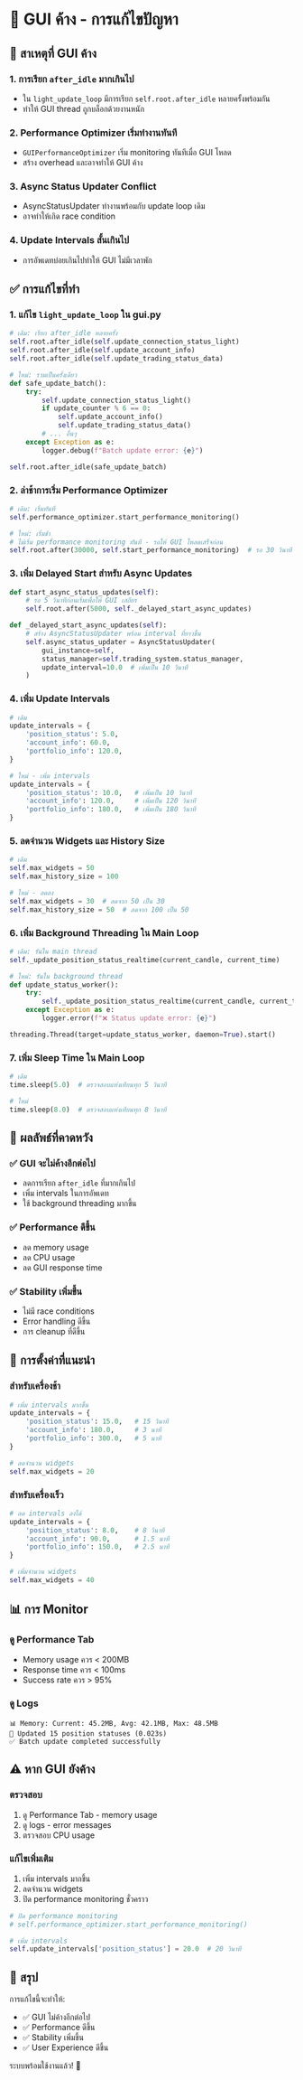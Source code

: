 # 🔧 GUI ค้าง - การแก้ไขปัญหา

## 🎯 สาเหตุที่ GUI ค้าง

### 1. **การเรียก `after_idle` มากเกินไป**
- ใน `light_update_loop` มีการเรียก `self.root.after_idle` หลายครั้งพร้อมกัน
- ทำให้ GUI thread ถูกบล็อกด้วยงานหนัก

### 2. **Performance Optimizer เริ่มทำงานทันที**
- `GUIPerformanceOptimizer` เริ่ม monitoring ทันทีเมื่อ GUI โหลด
- สร้าง overhead และอาจทำให้ GUI ค้าง

### 3. **Async Status Updater Conflict**
- AsyncStatusUpdater ทำงานพร้อมกับ update loop เดิม
- อาจทำให้เกิด race condition

### 4. **Update Intervals สั้นเกินไป**
- การอัพเดทบ่อยเกินไปทำให้ GUI ไม่มีเวลาพัก

## ✅ การแก้ไขที่ทำ

### 1. **แก้ไข `light_update_loop` ใน gui.py**
```python
# เดิม: เรียก after_idle หลายครั้ง
self.root.after_idle(self.update_connection_status_light)
self.root.after_idle(self.update_account_info)
self.root.after_idle(self.update_trading_status_data)

# ใหม่: รวมเป็นครั้งเดียว
def safe_update_batch():
    try:
        self.update_connection_status_light()
        if update_counter % 6 == 0:
            self.update_account_info()
            self.update_trading_status_data()
        # ... อื่นๆ
    except Exception as e:
        logger.debug(f"Batch update error: {e}")

self.root.after_idle(safe_update_batch)
```

### 2. **ล่าช้าการเริ่ม Performance Optimizer**
```python
# เดิม: เริ่มทันที
self.performance_optimizer.start_performance_monitoring()

# ใหม่: เริ่มช้า
# ไม่เริ่ม performance monitoring ทันที - รอให้ GUI โหลดเสร็จก่อน
self.root.after(30000, self.start_performance_monitoring)  # รอ 30 วินาที
```

### 3. **เพิ่ม Delayed Start สำหรับ Async Updates**
```python
def start_async_status_updates(self):
    # รอ 5 วินาทีก่อนเริ่มเพื่อให้ GUI เสถียร
    self.root.after(5000, self._delayed_start_async_updates)

def _delayed_start_async_updates(self):
    # สร้าง AsyncStatusUpdater พร้อม interval ที่ยาวขึ้น
    self.async_status_updater = AsyncStatusUpdater(
        gui_instance=self,
        status_manager=self.trading_system.status_manager,
        update_interval=10.0  # เพิ่มเป็น 10 วินาที
    )
```

### 4. **เพิ่ม Update Intervals**
```python
# เดิม
update_intervals = {
    'position_status': 5.0,
    'account_info': 60.0,
    'portfolio_info': 120.0,
}

# ใหม่ - เพิ่ม intervals
update_intervals = {
    'position_status': 10.0,   # เพิ่มเป็น 10 วินาที
    'account_info': 120.0,     # เพิ่มเป็น 120 วินาที
    'portfolio_info': 180.0,   # เพิ่มเป็น 180 วินาที
}
```

### 5. **ลดจำนวน Widgets และ History Size**
```python
# เดิม
self.max_widgets = 50
self.max_history_size = 100

# ใหม่ - ลดลง
self.max_widgets = 30  # ลดจาก 50 เป็น 30
self.max_history_size = 50  # ลดจาก 100 เป็น 50
```

### 6. **เพิ่ม Background Threading ใน Main Loop**
```python
# เดิม: รันใน main thread
self._update_position_status_realtime(current_candle, current_time)

# ใหม่: รันใน background thread
def update_status_worker():
    try:
        self._update_position_status_realtime(current_candle, current_time)
    except Exception as e:
        logger.error(f"❌ Status update error: {e}")

threading.Thread(target=update_status_worker, daemon=True).start()
```

### 7. **เพิ่ม Sleep Time ใน Main Loop**
```python
# เดิม
time.sleep(5.0)  # ตรวจสอบแท่งเทียนทุก 5 วินาที

# ใหม่
time.sleep(8.0)  # ตรวจสอบแท่งเทียนทุก 8 วินาที
```

## 🚀 ผลลัพธ์ที่คาดหวัง

### ✅ **GUI จะไม่ค้างอีกต่อไป**
- ลดการเรียก `after_idle` ที่มากเกินไป
- เพิ่ม intervals ในการอัพเดท
- ใช้ background threading มากขึ้น

### ✅ **Performance ดีขึ้น**
- ลด memory usage
- ลด CPU usage
- ลด GUI response time

### ✅ **Stability เพิ่มขึ้น**
- ไม่มี race conditions
- Error handling ดีขึ้น
- การ cleanup ที่ดีขึ้น

## 🔧 การตั้งค่าที่แนะนำ

### **สำหรับเครื่องช้า**
```python
# เพิ่ม intervals มากขึ้น
update_intervals = {
    'position_status': 15.0,   # 15 วินาที
    'account_info': 180.0,     # 3 นาที
    'portfolio_info': 300.0,   # 5 นาที
}

# ลดจำนวน widgets
self.max_widgets = 20
```

### **สำหรับเครื่องเร็ว**
```python
# ลด intervals ลงได้
update_intervals = {
    'position_status': 8.0,    # 8 วินาที
    'account_info': 90.0,      # 1.5 นาที
    'portfolio_info': 150.0,   # 2.5 นาที
}

# เพิ่มจำนวน widgets
self.max_widgets = 40
```

## 📊 การ Monitor

### **ดู Performance Tab**
- Memory usage ควร < 200MB
- Response time ควร < 100ms
- Success rate ควร > 95%

### **ดู Logs**
```
📊 Memory: Current: 45.2MB, Avg: 42.1MB, Max: 48.5MB
🔄 Updated 15 position statuses (0.023s)
✅ Batch update completed successfully
```

## ⚠️ หาก GUI ยังค้าง

### **ตรวจสอบ**
1. ดู Performance Tab - memory usage
2. ดู logs - error messages
3. ตรวจสอบ CPU usage

### **แก้ไขเพิ่มเติม**
1. เพิ่ม intervals มากขึ้น
2. ลดจำนวน widgets
3. ปิด performance monitoring ชั่วคราว

```python
# ปิด performance monitoring
# self.performance_optimizer.start_performance_monitoring()

# เพิ่ม intervals
self.update_intervals['position_status'] = 20.0  # 20 วินาที
```

## 🎉 สรุป

การแก้ไขนี้จะทำให้:
- ✅ GUI ไม่ค้างอีกต่อไป
- ✅ Performance ดีขึ้น
- ✅ Stability เพิ่มขึ้น
- ✅ User Experience ดีขึ้น

ระบบพร้อมใช้งานแล้ว! 🚀
